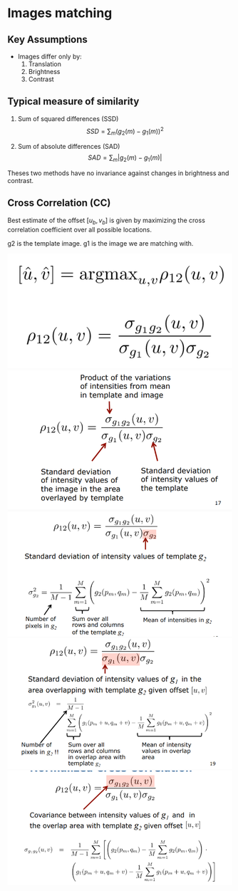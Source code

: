 # Images matching

## Key Assumptions

* Images differ only by:
    1. Translation
    2. Brightness
    3. Contrast

## Typical measure of similarity

1. Sum of squared differences (SSD)
$$
SSD = \sum_{m}{(g_2(m)-g_1(m))^2}
$$

2. Sum of absolute differences (SAD)
$$
SAD = \sum_{m}{|g_2(m)-g_1(m)|}
$$

Theses two methods have no invariance against changes in brightness and contrast.

## Cross Correlation (CC)

Best estimate of the offset $[u_b,v_b]$ is given by maximizing the cross correlation coefficient over all possible locations.

g2 is the template image.
g1 is the image we are matching with. 

![`cc`](imgs/cc.png)
![`cc`](imgs/cc2.png)
![`cc`](imgs/cc3.png)
![`cc`](imgs/cc4.png)
![`cc`](imgs/cc5.png)
